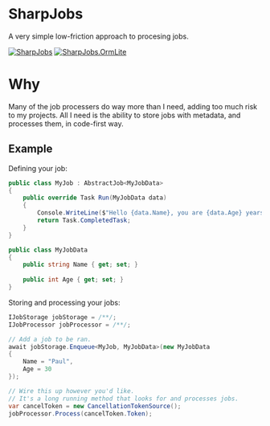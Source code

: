 # SharpJobs

A very simple low-friction approach to procesing jobs.

[![SharpJobs](https://img.shields.io/nuget/v/SharpJobs.svg?style=flat-square&label=SharpJobs)](http://www.nuget.org/packages/SharpJobs/)
[![SharpJobs.OrmLite](https://img.shields.io/nuget/v/SharpJobs.OrmLite.svg?style=flat-square&label=SharpJobs.OrmLite)](http://www.nuget.org/packages/SharpJobs.OrmLite/)

# Why

Many of the job processers do way more than I need, adding too much risk to my projects. All I need is the ability to store jobs with metadata, and processes them, in code-first way.

## Example

Defining your job:

```csharp
public class MyJob : AbstractJob<MyJobData>
{
    public override Task Run(MyJobData data)
    {
        Console.WriteLine($"Hello {data.Name}, you are {data.Age} years old.");
        return Task.CompletedTask;
    }
}

public class MyJobData
{
    public string Name { get; set; }
    
    public int Age { get; set; }
}
```

Storing and processing your jobs:

```csharp
IJobStorage jobStorage = /**/;
IJobProcessor jobProcessor = /**/;

// Add a job to be ran.
await jobStorage.Enqueue<MyJob, MyJobData>(new MyJobData
{
    Name = "Paul",
    Age = 30
});

// Wire this up however you'd like.
// It's a long running method that looks for and processes jobs.
var cancelToken = new CancellationTokenSource();
jobProcessor.Process(cancelToken.Token);
```